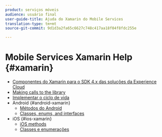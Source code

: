 ```yaml
---
product: serviços móveis
audience: usuário final
user-guide-title: Ajuda do Xamarin do Mobile Services
translation-type: tm+mt
source-git-commit: 9d1d3a2fa65c6627c748c417aa18f04f8fdc255e

---
```



# Mobile Services Xamarin Help {#xamarin}

+ [Componentes do Xamarin para o SDK 4.x das soluções da Experience Cloud](get-started.md)
+ [Making calls to the library](library-calls.md)
+ [Implementar o ciclo de vida](lifecycle.md)
+ Android {#android-xamarin}
   + [Métodos do Android](c-android/methods-android.md)
   + [Classes, enums, and interfaces](c-android/c-classes-enums-interfaces.md)
+ iOS {#ios-xamarin}
   + [iOS methods](c-ios/methods-ios.md)
   + [Classes e enumerações](c-ios/c-classes-enums-constants.md)
